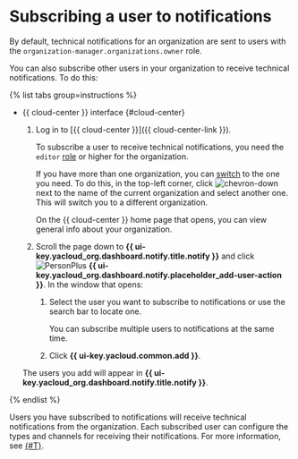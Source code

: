 # Subscribing a user to notifications

By default, technical notifications for an organization are sent to users with the `organization-manager.organizations.owner` role.

You can also subscribe other users in your organization to receive technical notifications. To do this:

{% list tabs group=instructions %}

- {{ cloud-center }} interface {#cloud-center}

  1. Log in to [{{ cloud-center }}]({{ cloud-center-link }}).
  
      To subscribe a user to receive technical notifications, you need the `editor` [role](../../iam/roles-reference.md#editor) or higher for the organization.

      If you have more than one organization, you can [switch](./manage-organizations.md#switch-to-another-org) to the one you need. To do this, in the top-left corner, click ![chevron-down](../../_assets/console-icons/chevron-down.svg) next to the name of the current organization and select another one. This will switch you to a different organization.
  
      On the {{ cloud-center }} home page that opens, you can view general info about your organization.

  1. Scroll the page down to **{{ ui-key.yacloud_org.dashboard.notify.title.notify }}** and click ![PersonPlus](../../_assets/console-icons/person-plus.svg) **{{ ui-key.yacloud_org.dashboard.notify.placeholder_add-user-action }}**. In the window that opens:

      1. Select the user you want to subscribe to notifications or use the search bar to locate one.

          You can subscribe multiple users to notifications at the same time.
      1. Click **{{ ui-key.yacloud.common.add }}**.

  The users you add will appear in **{{ ui-key.yacloud_org.dashboard.notify.title.notify }}**.

{% endlist %}

Users you have subscribed to notifications will receive technical notifications from the organization. Each subscribed user can configure the types and channels for receiving their notifications. For more information, see [{#T}](../../resource-manager/concepts/notify.md#notification-settings).